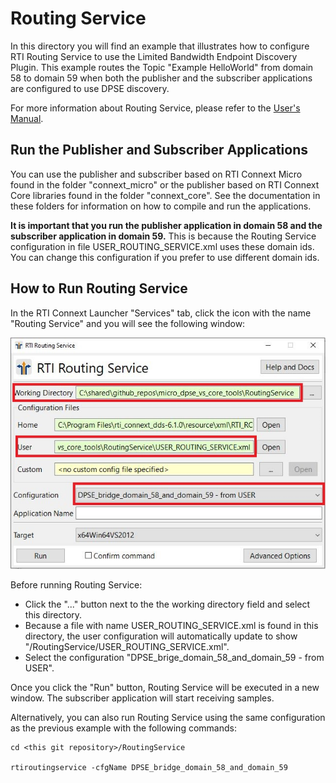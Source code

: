 # Routing Service

In this directory you will find an example that illustrates how to
configure RTI Routing Service to use the Limited Bandwidth Endpoint
Discovery Plugin. This example routes the Topic "Example HelloWorld" 
from domain 58 to domain 59 when both the publisher and the subscriber 
applications are configured to use DPSE discovery.

For more information about Routing Service, please refer to the [User's Manual](https://community.rti.com/static/documentation/connext-dds/6.1.2/doc/manuals/connext_dds_professional/services/routing_service/index.html).

## Run the Publisher and Subscriber Applications

You can use the publisher and subscriber based on RTI Connext Micro found
in the folder "connext_micro" or the publisher based on RTI Connext
Core libraries found in the folder "connext_core". See the 
documentation in these folders for information on how to compile and run 
the applications.

<b>It is important that you run the publisher application in domain 58 and the
subscriber application in domain 59.</b> This is because the Routing Service
configuration in file USER_ROUTING_SERVICE.xml uses these domain ids. You can
change this configuration if you prefer to use different domain ids.

## How to Run Routing Service

In the RTI Connext Launcher "Services" tab, click the icon with
the name "Routing Service" and you will see the following window:

![routing](img/routing.jpg)

Before running Routing Service:

- Click the "..." button next to the the working directory field and select 
  this directory.
- Because a file with name USER_ROUTING_SERVICE.xml is found in this directory,
  the user configuration will automatically update to show
  "<this git repository>/RoutingService/USER_ROUTING_SERVICE.xml".
- Select the configuration "DPSE_brige_domain_58_and_domain_59 - from USER".

Once you click the "Run" button, Routing Service will be executed in a new window.
The subscriber application will start receiving samples.

Alternatively, you can also run Routing Service using the same configuration as
the previous example with the following commands:

```console
cd <this git repository>/RoutingService

rtiroutingservice -cfgName DPSE_bridge_domain_58_and_domain_59
```
